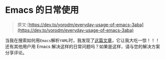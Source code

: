 # Emacs 的日常使用

> 原文:[https://dev.to/yorodm/everyday-usage-of-emacs-3aba](https://dev.to/yorodm/everyday-usage-of-emacs-3aba)

当我在搜索如何用`Emacs`解析`YAML`时，我发现了[这篇文章](https://nickdrozd.github.io/2018/10/17/web-scraping.html)，它让我大吃一惊！！！还有其他用户用 Emacs 解决这样的日常问题吗？如果是这样，请与您的解决方案分享评论。